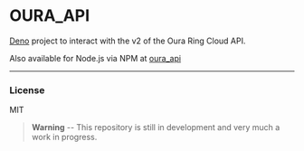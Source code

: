 
# OURA_API

[Deno](https://deno.land/x/oura_api) project to interact with the v2 of the Oura Ring Cloud API.

Also available for Node.js via NPM at [oura_api](https://www.npmjs.com/package/oura_api)

---
### License

MIT

> **Warning** -- This repository is still in development and very much a work in progress.